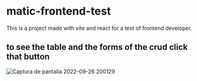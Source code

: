 # matic-frontend-test
This is a project made with vite and react for a test of frontend developer.

## to see the table and the forms of the crud click that button

![Captura de pantalla 2022-09-26 200129](https://user-images.githubusercontent.com/57728112/192401592-fa62c822-5d48-4230-9182-39f72621421a.png)
